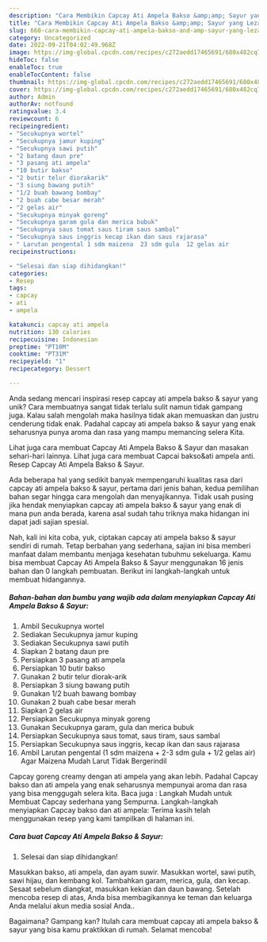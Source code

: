 ```yaml
---
description: "Cara Membikin Capcay Ati Ampela Bakso &amp;amp; Sayur yang Lezat Sekali"
title: "Cara Membikin Capcay Ati Ampela Bakso &amp;amp; Sayur yang Lezat Sekali"
slug: 660-cara-membikin-capcay-ati-ampela-bakso-and-amp-sayur-yang-lezat-sekali
category: Uncategorized
date: 2022-09-21T04:02:49.968Z
image: https://img-global.cpcdn.com/recipes/c272aedd17465691/680x482cq70/capcay-ati-ampela-bakso-sayur-foto-resep-utama.jpg
hideToc: false
enableToc: true
enableTocContent: false
thumbnail: https://img-global.cpcdn.com/recipes/c272aedd17465691/680x482cq70/capcay-ati-ampela-bakso-sayur-foto-resep-utama.jpg
cover: https://img-global.cpcdn.com/recipes/c272aedd17465691/680x482cq70/capcay-ati-ampela-bakso-sayur-foto-resep-utama.jpg
author: Admin
authorAv: notfound
ratingvalue: 3.4
reviewcount: 6
recipeingredient:
- "Secukupnya wortel"
- "Secukupnya jamur kuping"
- "Secukupnya sawi putih"
- "2 batang daun pre"
- "3 pasang ati ampela"
- "10 butir bakso"
- "2 butir telur diorakarik"
- "3 siung bawang putih"
- "1/2 buah bawang bombay"
- "2 buah cabe besar merah"
- "2 gelas air"
- "Secukupnya minyak goreng"
- "Secukupnya garam gula dan merica bubuk"
- "Secukupnya saus tomat saus tiram saus sambal"
- "Secukupnya saus inggris kecap ikan dan saus rajarasa"
- " Larutan pengental 1 sdm maizena  23 sdm gula  12 gelas air                      Agar Maizena Mudah Larut Tidak Bergerindil"
recipeinstructions:

- "Selesai dan siap dihidangkan!"
categories:
- Resep
tags:
- capcay
- ati
- ampela

katakunci: capcay ati ampela 
nutrition: 130 calories
recipecuisine: Indonesian
preptime: "PT10M"
cooktime: "PT31M"
recipeyield: "1"
recipecategory: Dessert

---
```





Anda sedang mencari inspirasi resep capcay ati ampela bakso &amp; sayur yang unik? Cara membuatnya sangat tidak terlalu sulit namun tidak gampang juga. Kalau salah mengolah maka hasilnya tidak akan memuaskan dan justru cenderung tidak enak. Padahal capcay ati ampela bakso &amp; sayur yang enak seharusnya punya aroma dan rasa yang mampu memancing selera Kita.





Lihat juga cara membuat Capcay Ati Ampela Bakso &amp; Sayur dan masakan sehari-hari lainnya. Lihat juga cara membuat Capcai bakso&amp;ati ampela anti. Resep Capcay Ati Ampela Bakso &amp; Sayur.

Ada beberapa hal yang sedikit banyak mempengaruhi kualitas rasa dari capcay ati ampela bakso &amp; sayur, pertama dari jenis bahan, kedua pemilihan bahan segar hingga cara mengolah dan menyajikannya. Tidak usah pusing jika hendak menyiapkan capcay ati ampela bakso &amp; sayur yang enak di mana pun anda berada, karena asal sudah tahu triknya maka hidangan ini dapat jadi sajian spesial.






Nah, kali ini kita coba, yuk, ciptakan capcay ati ampela bakso &amp; sayur sendiri di rumah. Tetap berbahan yang sederhana, sajian ini bisa memberi manfaat dalam membantu menjaga kesehatan tubuhmu sekeluarga. Kamu bisa membuat Capcay Ati Ampela Bakso &amp; Sayur menggunakan 16 jenis bahan dan 0 langkah pembuatan. Berikut ini langkah-langkah untuk membuat hidangannya.

<!--inarticleads1-->

##### Bahan-bahan dan bumbu yang wajib ada dalam menyiapkan Capcay Ati Ampela Bakso &amp; Sayur:

1. Ambil Secukupnya wortel
1. Sediakan Secukupnya jamur kuping
1. Sediakan Secukupnya sawi putih
1. Siapkan 2 batang daun pre
1. Persiapkan 3 pasang ati ampela
1. Persiapkan 10 butir bakso
1. Gunakan 2 butir telur diorak-arik
1. Persiapkan 3 siung bawang putih
1. Gunakan 1/2 buah bawang bombay
1. Gunakan 2 buah cabe besar merah
1. Siapkan 2 gelas air
1. Persiapkan Secukupnya minyak goreng
1. Gunakan Secukupnya garam, gula dan merica bubuk
1. Persiapkan Secukupnya saus tomat, saus tiram, saus sambal
1. Persiapkan Secukupnya saus inggris, kecap ikan dan saus rajarasa
1. Ambil  Larutan pengental (1 sdm maizena + 2-3 sdm gula + 1/2 gelas air)                      Agar Maizena Mudah Larut Tidak Bergerindil


Capcay goreng creamy dengan ati ampela yang akan lebih. Padahal Capcay bakso dan ati ampela yang enak seharusnya mempunyai aroma dan rasa yang bisa menggugah selera kita. Baca juga : Langkah Mudah untuk Membuat Capcay sederhana yang Sempurna. Langkah-langkah menyiapkan Capcay bakso dan ati ampela: Terima kasih telah menggunakan resep yang kami tampilkan di halaman ini. 

<!--inarticleads2-->

##### Cara buat Capcay Ati Ampela Bakso &amp; Sayur:


1. Selesai dan siap dihidangkan!

Masukkan bakso, ati ampela, dan ayam suwir. Masukkan wortel, sawi putih, sawi hijau, dan kembang kol. Tambahkan garam, merica, gula, dan kecap. Sesaat sebelum diangkat, masukkan kekian dan daun bawang. Setelah mencoba resep di atas, Anda bisa membagikannya ke teman dan keluarga Anda melalui akun media sosial Anda.. 

Bagaimana? Gampang kan? Itulah cara membuat capcay ati ampela bakso &amp; sayur yang bisa kamu praktikkan di rumah. Selamat mencoba!
